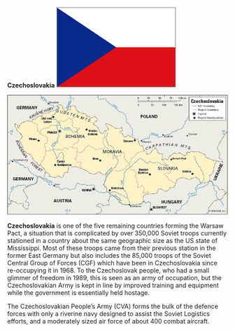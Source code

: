 **Czechoslovakia** ![](/assets/images/warsaw/cz/image1.png)

![](/assets/images/warsaw/cz/image2.jpg)

**Czechoslovakia** is one of the five remaining countries forming the
Warsaw Pact, a situation that is complicated by over 350,000 Soviet
troops currently stationed in a country about the same geographic size
as the US state of Mississippi. Most of these troops came from their
previous station in the former East Germany but also includes the 85,000
troops of the Soviet Central Group of Forces (CGF) which have been in
Czechoslovakia since re-occupying it in 1968. To the Czechoslovak
people, who had a small glimmer of freedom in 1989, this is seen as an
army of occupation, but the Czechoslovakian Army is kept in line by
improved training and equipment while the government is essentially held
hostage.

The Czechoslovakian People’s Army (CVA) forms the bulk of the defence
forces with only a riverine navy designed to assist the Soviet Logistics
efforts, and a moderately sized air force of about 400 combat aircraft.
